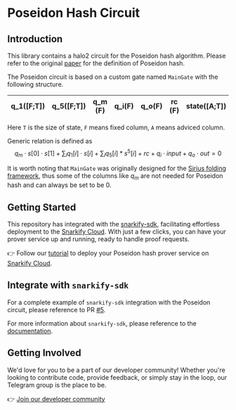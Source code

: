 # Poseidon Hash Circuit

## Introduction

This library contains a halo2 circuit for the Poseidon hash algorithm. Please refer to the original [paper](https://eprint.iacr.org/2019/458.pdf) for the definition of Poseidon hash.

The Poseidon circuit is based on a custom gate named `MainGate` with the following structure. 

| q_1([F;T])    | q_5([F;T])    |  q_m (F)   | q_i(F)    | q_o(F)    |  rc (F)   | state([A;T]) | input (A) | out (A) |
| --- | --- | --- | --- | --- | --- | ------------- | --------- | ------- |

Here `T` is the size of state, `F` means fixed column, `A` means adviced column.

Generic relation is defined as
$$q_m\cdot s[0]\cdot s[1] + \sum_i q_1[i]\cdot s[i] + \sum_i q_5[i]*s^5[i] + rc + q_i\cdot input + q_o\cdot out=0$$

It is worth noting that `MainGate` was originally designed for the [Sirius folding framework](https://github.com/snarkify/sirius), thus some of the columns like $q_m$ are not needed for Poseidon hash and can always be set to be $0$.


## Getting Started
This repository has integrated with the [snarkify-sdk](https://crates.io/crates/snarkify-sdk),
facilitating effortless deployment to the [Snarkify Cloud](https://cloud.snarkify.io). With just a few clicks, you can have your prover service up
and running, ready to handle proof requests.

:point_right: Follow our [tutorial](https://docs.snarkify.io/introduction/deploy-your-first-prover) to deploy your Poseidon hash prover service on [Snarkify Cloud](https://cloud.snarkify.io).

## Integrate with `snarkify-sdk`

For a complete example of `snarkify-sdk` integration with the Poseidon circuit, please reference to PR [#5](/../../../pull/5).

For more information about `snarkify-sdk`, please reference to the [documentation](https://docs.snarkify.io/snarkify-cloud/integrating-snarkify-sdk).

## Getting Involved

We'd love for you to be a part of our developer community! Whether you're looking to contribute code, provide feedback, or simply stay in the loop, our Telegram group is the place to be.

:point_right: [Join our developer community](https://t.me/+oQ04SUgs6KMyMzlh)
